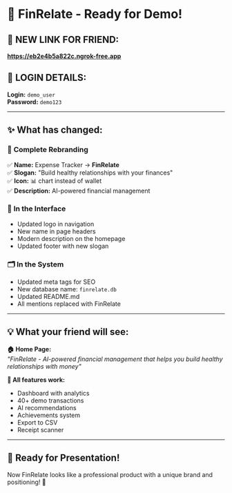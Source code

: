 # 🎯 FinRelate - Ready for Demo!

## 🔗 **NEW LINK FOR FRIEND:**
**https://eb2e4b5a822c.ngrok-free.app**

## 🔐 **LOGIN DETAILS:**
**Login:** `demo_user`  
**Password:** `demo123`

---

## ✨ **What has changed:**

### 🎨 **Complete Rebranding**
✅ **Name:** Expense Tracker → **FinRelate**  
✅ **Slogan:** "Build healthy relationships with your finances"  
✅ **Icon:** 📊 chart instead of wallet  
✅ **Description:** AI-powered financial management  

### 📱 **In the Interface**
- Updated logo in navigation
- New name in page headers
- Modern description on the homepage
- Updated footer with new slogan

### 🗂️ **In the System**
- Updated meta tags for SEO
- New database name: `finrelate.db`
- Updated README.md
- All mentions replaced with FinRelate

---

## 💡 **What your friend will see:**

**🏠 Home Page:**  
*"FinRelate - AI-powered financial management that helps you build healthy relationships with money"*

**🎯 All features work:**
- Dashboard with analytics
- 40+ demo transactions
- AI recommendations
- Achievements system
- Export to CSV
- Receipt scanner

---

## 🚀 **Ready for Presentation!**

Now FinRelate looks like a professional product with a unique brand and positioning! 🎉
